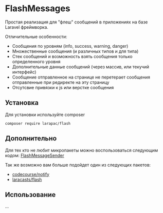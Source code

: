 # FlashMessages

Простая реализация для "флеш" сообщений в приложениях на базе Laravel фреймворка.

Отличительные особенности:
- Сообщения по уровням (info, success, warning, danger)
- Множественные сообщения (и различных типов и для типа)
- Стек сообщений и возможность взять сообщения только определенного уровня
- Дополнительные данные сообщений (через массив, или текучий интерфейс)
- Сообщение отправленное на странице не перетерает сообщения отправленные при редиректе на эту страницу
- Отсутсвие привязки к js или верстке сообщения

## Установка

Для установки используйте composer

```
composer require larapac/flash
```

## Дополнительно

Для тех кто не любит микропакеты можно воспользоваться следующим кодом: [FlashMessageSender](https://gist.github.com/Ellrion/7ee8085b35f0de8c6d386255f9dd16bb)

Так же возможно вам больше подойдет один из следующих пакетов:
- [codecourse/notify](https://github.com/codecourse/notify)
- [laracasts/flash](https://github.com/laracasts/flash)

## Использование

...